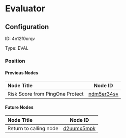 # Evaluator
## Configuration
ID:  4n12f0orqv

Type: EVAL 








### Position

#### Previous Nodes
| Node Title | Node ID |
| :------------- | ------------ |
| Risk Score from PingOne Protect | [ndm5er34sv](./ndm5er34sv.md) | 
 
 #### Future Nodes
| Node Title | Node ID |
| :------------- | ------------ |
| Return to calling node |[d2uumx5mpk](./d2uumx5mpk.md) | 